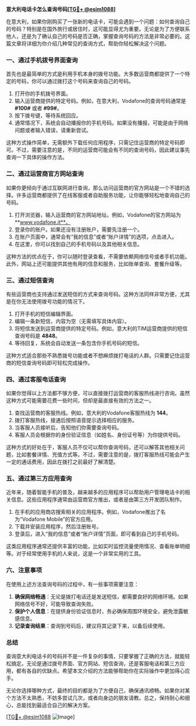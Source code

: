 **意大利电话卡怎么查询号码[[TG💪+ @esim1088](https://t.me/s/esim1088)]**

在意大利，如果你刚购买了一张新的电话卡，可能会遇到一个问题：如何查询自己的号码？特别是在国外旅行或居住时，这可能显得尤为重要。无论是为了方便联系他人，还是为了确认自己的号码是否正确，掌握查询号码的方法是非常必要的。这篇文章将详细为你介绍几种常见的查询方式，帮助你轻松解决这个问题。

### 一、通过手机拨号界面查询

首先也是最简单的方式是利用手机本身的拨号功能。大多数运营商都提供了一个特定的号码，你可以通过拨打这个号码来查询自己的号码。

1. 打开你的手机拨号界面。
2. 输入运营商提供的特定号码。例如，在意大利，Vodafone的查询号码通常是 **#100#** 或者 **#99#**。
3. 按下拨号键，等待系统回应。
4. 通常情况下，系统会自动播报你的手机号码。如果没有播报，可能是由于网络问题或者输入错误，请重新尝试。

这种方式操作简单，无需额外下载任何应用程序，只需记住运营商的特定号码即可。不过，需要注意的是，不同的运营商可能会有不同的查询号码，因此建议事先查询一下具体的操作方法。

### 二、通过运营商官方网站查询

如果你更倾向于通过互联网进行查询，那么访问运营商的官方网站是一个不错的选择。许多运营商都提供了在线客服或者自助服务功能，让你能够轻松地查询自己的号码。

1. 打开浏览器，输入运营商的官方网站地址。例如，Vodafone的官方网站为 **www.vodafone.it**。
2. 登录你的账户。如果还没有注册账户，需要先注册一个。
3. 在账户页面中，通常会有“我的信息”或者“账户详情”的选项，点击进入。
4. 在这里，你可以找到自己的手机号码以及其他相关信息。

这种方法的优点在于，你可以随时登录查看，不需要依赖网络信号或者手机功能。此外，网站上还可能提供其他有用的信息和服务，比如账单查询、套餐升级等。

### 三、通过短信查询

有些运营商也支持通过发送短信的方式来查询号码。这种方法同样非常方便，尤其是在你无法使用拨号功能的情况下。

1. 打开手机的短信编辑界面。
2. 编辑一条新短信，内容为空（无需填写具体内容）。
3. 将短信发送到运营商提供的特定号码。例如，意大利的TIM运营商提供的短信查询号码是 **4848**。
4. 等待回复，系统会自动发送一条包含你手机号码的短信。

这种方式适合那些不熟悉拨号功能或者不想麻烦拨打电话的人群。只需要记住运营商的短信查询号码即可轻松完成操作。

### 四、通过客服电话查询

如果你觉得以上方法都不够方便，可以直接拨打运营商的客服热线进行咨询。虽然这种方式可能需要花费一些时间，但却是最直接有效的方法之一。

1. 查找运营商的客服热线。例如，意大利的Vodafone客服热线为 **144**。
2. 拨打客服热线，接通后按照语音提示选择相应的服务。
3. 当客服人员接听后，告知他们你需要查询号码。
4. 客服人员会根据你的身份验证信息（如姓名、身份证号等）为你提供号码。

这种方式的好处在于，客服人员不仅可以帮你查询号码，还可以解答其他相关问题，比如套餐详情、充值方式等。不过，需要注意的是，拨打客服热线可能会产生一定的通话费用，因此在拨打之前最好了解清楚。

### 五、通过第三方应用查询

近年来，随着智能手机的普及，越来越多的应用程序可以帮助用户管理电话卡的相关信息。这些应用程序通常由运营商官方推出，或者是由第三方开发团队制作。

1. 在手机的应用商店搜索相关的应用程序。例如，Vodafone推出了名为“Vodafone Mobile”的官方应用。
2. 下载并安装应用程序，然后注册账号。
3. 登录后，进入“我的信息”或者“账户详情”页面，即可看到自己的手机号码。

这类应用程序通常还提供丰富的功能，比如实时监控流量使用情况、查看账单明细等。对于经常使用手机的人来说，这是一个非常实用的工具。

### 六、注意事项

在使用上述方法查询号码的过程中，有一些事项需要注意：

1. **确保网络畅通**：无论是拨打电话还是发送短信，都需要良好的网络环境。如果网络信号不好，可能导致查询失败。
2. **保护个人信息**：在提供身份验证信息时，务必确保周围环境安全，避免泄露敏感信息。
3. **记录查询结果**：查询到号码后，建议将其记录下来，以备后续使用。

### 总结

查询意大利电话卡的号码并不是一件复杂的事情，只要掌握了正确的方法，就能轻松搞定。无论是通过拨号界面、官方网站、短信查询，还是客服电话和第三方应用，都有各自的优缺点。希望本文介绍的方法能够帮助你在实际操作中更加得心应手。

无论你选择哪种方式，最终的目的都是为了方便自己，确保通讯顺畅。如果你对某个方法不太熟悉，不妨多尝试几次，或者向身边的朋友请教。总之，保持耐心和细心，总能找到最适合自己的解决方案。

[[TG💪+ @esim1088](https://t.me/s/esim1088) ![Image](https://i.postimg.cc/4NQfJmqS/Snipaste-2025-05-13-00-14-12.png)]